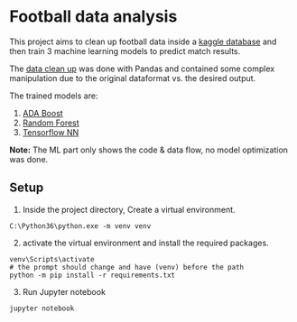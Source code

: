 # Football data analysis

This project aims to clean up football data inside a [kaggle database](https://www.kaggle.com/hugomathien/soccer/data) and then train 3 machine learning models to predict match results. 

The [data clean up](./build_database.ipynb) was done with Pandas and contained some complex manipulation due to the original dataformat vs. the desired output.

The trained models are:
1. [ADA Boost](./ada_boost.ipynb)
2. [Random Forest](./random_forest.ipynb)
3. [Tensorflow NN](./tensorflow_nn.ipynb)

**Note:** The ML part only shows the code & data flow, no model optimization was done.

## Setup

1. Inside the project directory, Create a virtual environment.
```
C:\Python36\python.exe -m venv venv
```

2. activate the virtual environment and install the required packages.
```
venv\Scripts\activate
# the prompt should change and have (venv) before the path
python -m pip install -r requirements.txt
```

3. Run Jupyter notebook
```
jupyter notebook
```
